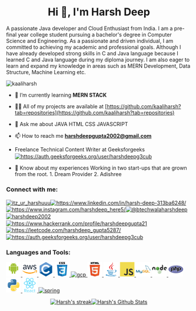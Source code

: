 <h1 align="center">Hi 👋, I'm Harsh Deep </h1>
<p align="center justify">A passionate Java developer and Cloud Enthusiast from India. I am a pre-final year college student pursuing a bachelor's degree in Computer Science and Engineering. As a passionate and driven individual, I am committed to achieving my academic and professional goals. Although I have already developed strong skills in C and Java language because I learned C and Java language during my diploma journey. I am also eager to learn and expand my knowledge in areas such as MERN Development, Data Structure, Machine Learning etc.</p>                
             
<p align="left"> <img src="https://komarev.com/ghpvc/?username=kaaliharsh&label=Profile%20views&color=0e75b6&style=flat" alt="kaaliharsh" /> </p>
    
         
- 🌱 I’m currently learning **MERN STACK**        

- 👨‍💻 All of my projects are available at [https://github.com/kaaliharsh?tab=repositories](https://github.com/kaaliharsh?tab=repositories)

- 💬 Ask me about JAVA HTML CSS JAVASCRIPT

- 📫 How to reach me **harshdeepgupta2002@gmail.com**
- Freelance Technical Content Writer at Geeksforgeeks <a href="https://auth.geeksforgeeks.org/user/https://auth.geeksforgeeks.org/user/harshdeepg3cub" target="blank"><img align="center" src="https://raw.githubusercontent.com/rahuldkjain/github-profile-readme-generator/master/src/images/icons/Social/geeks-for-geeks.svg" alt="https://auth.geeksforgeeks.org/user/harshdeepg3cub" height="30" width="40" /></a>

- 📄 Know about my experiences Working in two start-ups that are grown from the root.     1. Dream Provider           2. Adishree

<h3 align="left">Connect with me:</h3>
<p align="left">    
<a href="https://twitter.com/itz_ur_harshuuu" target="blank"><img align="center" src="https://raw.githubusercontent.com/rahuldkjain/github-profile-readme-generator/master/src/images/icons/Social/twitter.svg" alt="itz_ur_harshuuu" height="30" width="40" /></a><a href="https://linkedin.com/in/https://www.linkedin.com/in/harsh-deep-313ba6248/" target="blank"><img align="center" src="https://raw.githubusercontent.com/rahuldkjain/github-profile-readme-generator/master/src/images/icons/Social/linked-in-alt.svg" alt="https://www.linkedin.com/in/harsh-deep-313ba6248/" height="30" width="40" /></a><a href="https://instagram.com/https://www.instagram.com/harshdeep_here5/" target="blank"><img align="center" src="https://raw.githubusercontent.com/rahuldkjain/github-profile-readme-generator/master/src/images/icons/Social/instagram.svg" alt="https://www.instagram.com/harshdeep_here5/" height="30" width="40" /></a><a href="https://www.youtube.com/c/@btechwalaharshdeep" target="blank"><img align="center" src="https://raw.githubusercontent.com/rahuldkjain/github-profile-readme-generator/master/src/images/icons/Social/youtube.svg" alt="@btechwalaharshdeep" height="30" width="40" /></a><a href="https://www.codechef.com/users/harshdeep2002" target="blank"><img align="center" src="https://cdn.jsdelivr.net/npm/simple-icons@3.1.0/icons/codechef.svg" alt="harshdeep2002" height="30" width="40" /></a><a href="https://www.hackerrank.com/https://www.hackerrank.com/profile/harshdeepgupta21" target="blank"><img align="center" src="https://raw.githubusercontent.com/rahuldkjain/github-profile-readme-generator/master/src/images/icons/Social/hackerrank.svg" alt="https://www.hackerrank.com/profile/harshdeepgupta21" height="30" width="40" /></a><a href="https://www.leetcode.com/https://leetcode.com/harshdeep_gupta5287/" target="blank"><img align="center" src="https://raw.githubusercontent.com/rahuldkjain/github-profile-readme-generator/master/src/images/icons/Social/leet-code.svg" alt="https://leetcode.com/harshdeep_gupta5287/" height="30" width="40" /></a><a href="https://auth.geeksforgeeks.org/user/https://auth.geeksforgeeks.org/user/harshdeepg3cub" target="blank"><img align="center" src="https://raw.githubusercontent.com/rahuldkjain/github-profile-readme-generator/master/src/images/icons/Social/geeks-for-geeks.svg" alt="https://auth.geeksforgeeks.org/user/harshdeepg3cub" height="30" width="40" /></a>
</p>

<h3 align="left">Languages and Tools:</h3>
<p align="left"> <a href="https://developer.android.com" target="_blank" rel="noreferrer"> 
<img src="https://raw.githubusercontent.com/devicons/devicon/master/icons/android/android-original-wordmark.svg" alt="android" width="40" height="40"/> </a> <a href="https://aws.amazon.com" target="_blank" rel="noreferrer"> <img src="https://raw.githubusercontent.com/devicons/devicon/master/icons/amazonwebservices/amazonwebservices-original-wordmark.svg" alt="aws" width="40" height="40"/> </a> <a href="https://www.cprogramming.com/" target="_blank" rel="noreferrer"> <img src="https://raw.githubusercontent.com/devicons/devicon/master/icons/c/c-original.svg" alt="c" width="40" height="40"/> </a> <a href="https://www.w3schools.com/css/" target="_blank" rel="noreferrer"> <img src="https://raw.githubusercontent.com/devicons/devicon/master/icons/css3/css3-original-wordmark.svg" alt="css3" width="40" height="40"/> </a> <a href="https://cloud.google.com" target="_blank" rel="noreferrer"> <img src="https://www.vectorlogo.zone/logos/google_cloud/google_cloud-icon.svg" alt="gcp" width="40" height="40"/> </a> <a href="https://www.w3.org/html/" target="_blank" rel="noreferrer"> <img src="https://raw.githubusercontent.com/devicons/devicon/master/icons/html5/html5-original-wordmark.svg" alt="html5" width="40" height="40"/> </a> <a href="https://www.java.com" target="_blank" rel="noreferrer"> <img src="https://raw.githubusercontent.com/devicons/devicon/master/icons/java/java-original.svg" alt="java" width="40" height="40"/> </a> <a href="https://developer.mozilla.org/en-US/docs/Web/JavaScript" target="_blank" rel="noreferrer"> <img src="https://raw.githubusercontent.com/devicons/devicon/master/icons/javascript/javascript-original.svg" alt="javascript" width="40" height="40"/> </a> <a href="https://laravel.com/" target="_blank" rel="noreferrer"> <img src="https://raw.githubusercontent.com/devicons/devicon/master/icons/mysql/mysql-original-wordmark.svg" alt="mysql" width="40" height="40"/> </a> <a href="https://nodejs.org" target="_blank" rel="noreferrer"> 
  <img src="https://raw.githubusercontent.com/devicons/devicon/master/icons/nodejs/nodejs-original-wordmark.svg" alt="nodejs" width="40" height="40"/> </a> <a href="https://www.php.net" target="_blank" rel="noreferrer"> 
  <img src="https://raw.githubusercontent.com/devicons/devicon/master/icons/php/php-original.svg" alt="php" width="40" height="40"/> </a> <a href="https://www.python.org" target="_blank" rel="noreferrer"> 
  <img src="https://raw.githubusercontent.com/devicons/devicon/master/icons/python/python-original.svg" alt="python" width="40" height="40"/> </a> <a href="https://reactjs.org/" target="_blank" rel="noreferrer"> 
  <img src="https://raw.githubusercontent.com/devicons/devicon/master/icons/react/react-original-wordmark.svg" alt="react" width="40" height="40"/> </a> <a href="https://spring.io/" target="_blank" rel="noreferrer">
  <img src="https://www.vectorlogo.zone/logos/springio/springio-icon.svg" alt="spring" width="40" height="40"/> </a> <a href="https://www.tensorflow.org" target="_blank" rel="noreferrer"> 
<p align="center"><a href="https://github.com/kaaliharsh/github-readme-streak-stats"><img title="🔥 Get streak stats for your profile at git.io/streak-stats" alt="Harsh's streak" src="https://github-readme-streak-stats.herokuapp.com/?user=kaaliharsh&theme=black-ice&hide_border=true&stroke=0000&background=060A0CD0"/></a><a href="https://github.com/kaaliharsh/github-readme-stats"><img alt="Harsh's Github Stats" src="https://github-readme-stats.vercel.app/api?username=kaaliharsh&show_icons=true&count_private=true&theme=react&hide_border=true&bg_color=0D1117" /></a></p>
